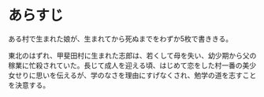 # あらすじ

ある村で生まれた娘が、生まれてから死ぬまでをわずか5枚で書ききる。

東北のはずれ、甲斐田村に生まれた志郎は、若くして母を失い、幼少期から父の稼業に忙殺されていた。長じて成人を迎える頃、はじめて恋をした村一番の美少女せりに思いを伝えるが、学のなさを理由にすげなくされ、勉学の道を志すことを決意する。
